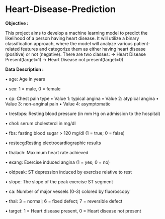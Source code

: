 # Heart-Disease-Prediction

**Objective :**

This project aims to develop a machine learning model to predict the likelihood of a person having heart disease. It will utilize a binary classification approach, where the model will analyze various patient-related features and categorize them as either having heart disease (positive) or not (negative).
There are two classes: 
   -> Heart Disease Present(target=1)
   -> Heart Disease not present(target=0)

   

**Data Description :**

• age: Age in years

• sex: 1 = male, 0 = female

• cp: Chest pain type
      • Value 1: typical angina
      • Value 2: atypical angina
      • Value 3: non-anginal pain
      • Value 4: asymptomatic
      
• trestbps: Resting blood pressure (in mm Hg on admission to the hospital)

• chol: serum cholesterol in mg/dl

• fbs: fasting blood sugar > 120 mg/dl (1 = true; 0 = false)

• restecg:Resting electrocardiographic results

• thalach: Maximum heart rate achieved

• exang: Exercise induced angina (1 = yes; 0 = no)

• oldpeak: ST depression induced by exercise relative to rest

• slope: The slope of the peak exercise ST segment

• ca: Number of major vessels (0-3) colored by fluoroscopy

• thal: 3 = normal; 6 = fixed defect; 7 = reversible defect

• target: 1 = Heart disease present, 0 = Heart disease not present
